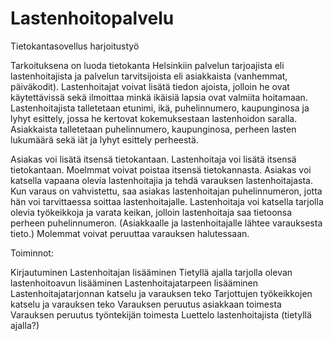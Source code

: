 # Lastenhoitopalvelu
Tietokantasovellus harjoitustyö


Tarkoituksena on luoda tietokanta Helsinkiin palvelun tarjoajista eli lastenhoitajista ja palvelun tarvitsijoista eli asiakkaista (vanhemmat, päiväkodit). Lastenhoitajat voivat lisätä tiedon ajoista, jolloin he ovat käytettävissä sekä ilmoittaa minkä ikäisiä lapsia ovat valmiita hoitamaan. Lastenhoitajista talletetaan etunimi, ikä, puhelinnumero, kaupunginosa ja lyhyt esittely, jossa he kertovat kokemuksestaan lastenhoidon saralla. Asiakkaista talletetaan puhelinnumero, kaupunginosa, perheen lasten lukumäärä sekä iät ja lyhyt esittely perheestä.

Asiakas voi lisätä itsensä tietokantaan. Lastenhoitaja voi lisätä itsensä tietokantaan. Moelmmat voivat poistaa itsensä tietokannasta.
Asiakas voi katsella vapaana olevia lastenhoitajia ja tehdä varauksen lastenhoitajasta. Kun varaus on vahvistettu, saa asiakas lastenhoitajan puhelinnumeron, jotta hän voi tarvittaessa soittaa lastenhoitajalle. Lastenhoitaja voi katsella tarjolla olevia työkeikkoja ja varata keikan, jolloin lastenhoitaja saa tietoonsa perheen puhelinnumeron. (Asiakkaalle ja lastenhoitajalle lähtee varauksesta tieto.) Molemmat voivat peruuttaa varauksen halutessaan. 



Toiminnot:

Kirjautuminen
Lastenhoitajan lisääminen 
Tietyllä ajalla tarjolla olevan lastenhoitoavun lisääminen
Lastenhoitajatarpeen lisääminen
Lastenhoitajatarjonnan katselu ja varauksen teko
Tarjottujen työkeikkojen katselu ja varauksen teko
Varauksen peruutus asiakkaan toimesta
Varauksen peruutus työntekijän toimesta
Luettelo lastenhoitajista (tietyllä ajalla?)

